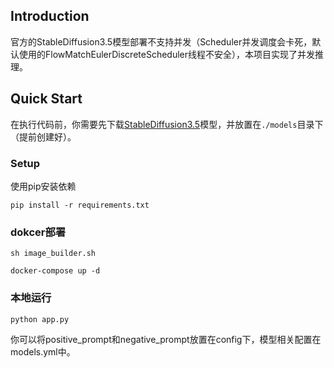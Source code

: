 ## Introduction 
官方的StableDiffusion3.5模型部署不支持并发（Scheduler并发调度会卡死，默认使用的FlowMatchEulerDiscreteScheduler线程不安全），本项目实现了并发推理。

## Quick Start
在执行代码前，你需要先下载[StableDiffusion3.5](https://huggingface.co/stabilityai/stable-diffusion-3.5-medium)模型，并放置在`./models`目录下（提前创建好）。

### Setup
使用pip安装依赖
```shell
pip install -r requirements.txt
```

### dokcer部署
```shell
sh image_builder.sh

docker-compose up -d
```

### 本地运行
```shell
python app.py
```

你可以将positive_prompt和negative_prompt放置在config下，模型相关配置在models.yml中。
